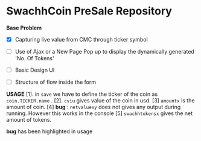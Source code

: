 # SwachhCoin PreSale Repository


**Base Problem**
- [x] Capturing live value from CMC through ticker symbol
- [ ] Use of Ajax or a New Page Pop up to display the dynamically generated 'No. Of Tokens'
- [ ] Basic Design UI
- [ ] Structure of flow inside the form


**USAGE**
[1]. in `save` we have to define the ticker of the coin as `coin.TICKER.name` .
[2]. `cviu` gives value of the coin in usd. 
[3]  `amountx` is the amount of coin.
[4]   **bug** :  `netvaluexy` does not gives any output during running. However this works in the console
[5] `swachhtokensx` gives the net amount of tokens.

**bug** has been highlighted in usage
